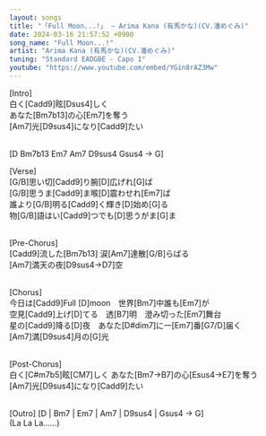 ```yaml
---
layout: songs
title: "「Full Moon...!」 – Arima Kana (有馬かな)(CV.潘めぐみ)"
date: 2024-03-16 21:57:52 +0900
song_name: "Full Moon...!"
artist: "Arima Kana (有馬かな)(CV.潘めぐみ)"
tuning: "Standard EADGBE - Capo 1"
youtube: "https://www.youtube.com/embed/YGin8rAZ3Mw"
---
```


[Intro]<br>
白く[Cadd9]眩[Dsus4]しく <br>
あなた[Bm7b13]の心[Em7]を奪う <br>
[Am7]光[D9sus4]になり[Cadd9]たい <br><br>

[D Bm7b13 Em7 Am7 D9sus4 Gsus4 → G]

[Verse]<br>
[G/B]思い切[Cadd9]り腕[D]広げれ[G]ば <br>
[G/B]思うま[Cadd9]ま喉[D]震わせれ[Em7]ば <br>
誰より[G/B]明る[Cadd9]く輝き[D]始め[G]る <br>
物[G/B]語はい[Cadd9]つでも[D]思うがま[G]ま <br><br>

[Pre-Chorus]<br>
[Cadd9]流した[Bm7b13] 涙[Am7]達散[G/B]らばる <br>
[Am7]満天の夜[D9sus4→D7]空 <br><br>

[Chorus]<br>
今日は[Cadd9]Full [D]moon　世界[Bm7]中誰も[Em7]が <br>
空見[Cadd9]上げ[D]てる　透[B7]明　澄み切った[Em7]舞台 <br>
星の[Cadd9]降る[D]夜　あなた[D#dim7]に一[Em7]番[G7/D]届く <br>
[Am7]満[D9sus4]月の[G]光<br><br>

[Post-Chorus]<br>
白く[C#m7b5]眩[CM7]しく あなた[Bm7→B7]の心[Esus4→E7]を奪う <br>
[Am7]光[D9sus4]になり[Cadd9]たい<br><br>

[Outro]
[D | Bm7 | Em7 | Am7 | D9sus4 | Gsus4 → G] <br>
(La La La……)<br>
